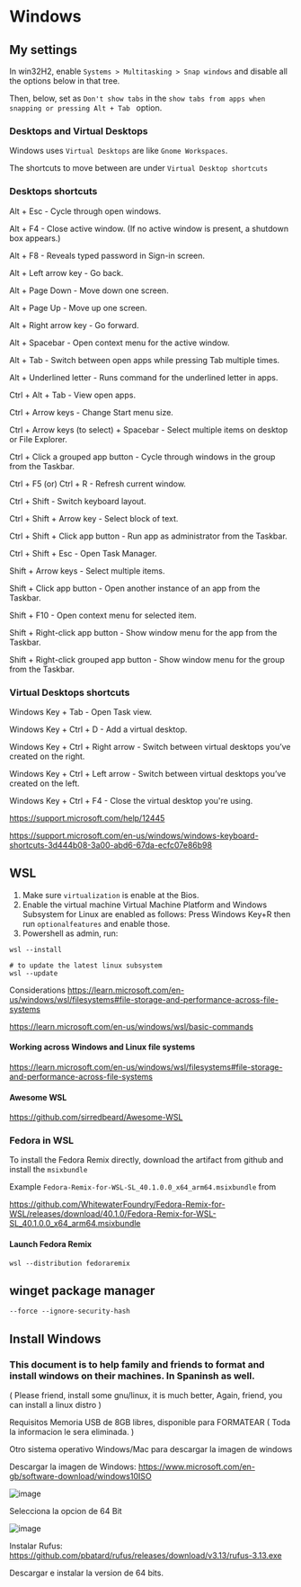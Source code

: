 # Windows

## My settings

In win32H2, enable `Systems > Multitasking > Snap windows` and disable all the options below in that tree.

Then, below, set as `Don't show tabs` in the `show tabs from apps when snapping or pressing Alt + Tab ` option.

### Desktops and Virtual Desktops

Windows uses `Virtual Desktops` are like `Gnome Workspaces`.

The shortcuts to move between are under `Virtual Desktop shortcuts`

### Desktops shortcuts

Alt + Esc - Cycle through open windows.

Alt + F4 - Close active window. (If no active window is present, a shutdown box appears.)

Alt + F8 - Reveals typed password in Sign-in screen.

Alt + Left arrow key - Go back.

Alt + Page Down - Move down one screen.

Alt + Page Up - Move up one screen.

Alt + Right arrow key - Go forward.

Alt + Spacebar - Open context menu for the active window.

Alt + Tab - Switch between open apps while pressing Tab multiple times.

Alt + Underlined letter - Runs command for the underlined letter in apps.

Ctrl + Alt + Tab - View open apps.

Ctrl + Arrow keys - Change Start menu size.

Ctrl + Arrow keys (to select) + Spacebar - Select multiple items on desktop or File Explorer.

Ctrl + Click a grouped app button - Cycle through windows in the group from the Taskbar.

Ctrl + F5 (or) Ctrl + R - Refresh current window.

Ctrl + Shift - Switch keyboard layout.

Ctrl + Shift + Arrow key - Select block of text.

Ctrl + Shift + Click app button - Run app as administrator from the Taskbar.

Ctrl + Shift + Esc - Open Task Manager.

Shift + Arrow keys - Select multiple items.

Shift + Click app button - Open another instance of an app from the Taskbar.

Shift + F10 - Open context menu for selected item.

Shift + Right-click app button - Show window menu for the app from the Taskbar.

Shift + Right-click grouped app button - Show window menu for the group from the Taskbar.

### Virtual Desktops shortcuts

Windows Key + Tab - Open Task view.

Windows Key + Ctrl + D - Add a virtual desktop.

Windows Key + Ctrl + Right arrow - Switch between virtual desktops you’ve created on the right.

Windows Key + Ctrl + Left arrow - Switch between virtual desktops you’ve created on the left.

Windows Key + Ctrl + F4 - Close the virtual desktop you're using.

https://support.microsoft.com/help/12445

https://support.microsoft.com/en-us/windows/windows-keyboard-shortcuts-3d444b08-3a00-abd6-67da-ecfc07e86b98

## WSL

1. Make sure `virtualization` is enable at the Bios.
1. Enable the virtual machine Virtual Machine Platform and Windows Subsystem for Linux are enabled as follows:
   Press Windows Key+R then run `optionalfeatures` and enable those.
1. Powershell as admin, run:

```
wsl --install

# to update the latest linux subsystem
wsl --update

```

Considerations
https://learn.microsoft.com/en-us/windows/wsl/filesystems#file-storage-and-performance-across-file-systems

https://learn.microsoft.com/en-us/windows/wsl/basic-commands

#### Working across Windows and Linux file systems

https://learn.microsoft.com/en-us/windows/wsl/filesystems#file-storage-and-performance-across-file-systems

#### Awesome WSL

https://github.com/sirredbeard/Awesome-WSL

### Fedora in WSL

To install the Fedora Remix directly, download the artifact from github and install the `msixbundle`

Example `Fedora-Remix-for-WSL-SL_40.1.0.0_x64_arm64.msixbundle` from

https://github.com/WhitewaterFoundry/Fedora-Remix-for-WSL/releases/download/40.1.0/Fedora-Remix-for-WSL-SL_40.1.0.0_x64_arm64.msixbundle

#### Launch Fedora Remix

```
wsl --distribution fedoraremix
```

## winget package manager

`--force --ignore-security-hash`

## Install Windows

### This document is to help family and friends to format and install windows on their machines. In Spaninsh as well.

( Please friend, install some gnu/linux, it is much better, Again, friend, you can install a linux distro )

Requisitos
Memoria USB de 8GB libres, disponible para FORMATEAR
( Toda la informacion le sera eliminada. )

Otro sistema operativo Windows/Mac para descargar la imagen de windows

Descargar la imagen de Windows:
https://www.microsoft.com/en-gb/software-download/windows10ISO

![image](https://user-images.githubusercontent.com/14207635/115975218-2cfc2700-a563-11eb-9f1a-a0ba2311b41d.png)

Selecciona la opcion de 64 Bit

![image](https://user-images.githubusercontent.com/14207635/115975224-34233500-a563-11eb-8021-ca379603bb4d.png)

Instalar Rufus:
https://github.com/pbatard/rufus/releases/download/v3.13/rufus-3.13.exe

Descargar e instalar la version de 64 bits.
